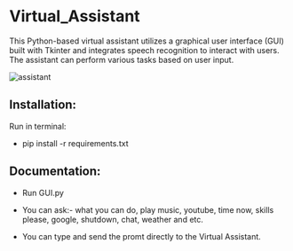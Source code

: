 # Virtual_Assistant
This Python-based virtual assistant utilizes a graphical user interface (GUI) built with Tkinter and integrates speech recognition to interact with users. The assistant can perform various tasks based on user input.



![assistant](https://github.com/janithScript/Virtual_Assistant/assets/127806197/261e13dd-b9d1-46e5-a372-d30d91cfd751)


 

## Installation:            


Run in terminal:           
* pip install -r requirements.txt


## Documentation:     

* Run GUI.py

* You can ask:- what you can do, play music, youtube, time now, skills please, google, shutdown, chat, weather and etc.

* You can type and send the promt directly to the Virtual Assistant.
